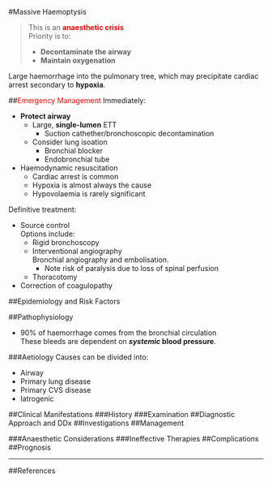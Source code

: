 #Massive Haemoptysis

> This is an <span style="color:red">**anaesthetic crisis**</span>  
> Priority is to:
>* **Decontaminate the airway**
>* **Maintain oxygenation**

Large haemorrhage into the pulmonary tree, which may precipitate cardiac arrest secondary to **hypoxia**.

##<span style="color:red">Emergency Management</span>
Immediately:
* **Protect airway**
	* Large, **single-lumen** ETT
		* Suction cathether/bronchoscopic decontamination
	* Consider lung isoation
		* Bronchial blocker
		* Endobronchial tube
* Haemodynamic resuscitation  
	* Cardiac arrest is common
	* Hypoxia is almost always the cause
	* Hypovolaemia is rarely significant

Definitive treatment:
* Source control  
Options include:
	* Rigid bronchoscopy
	* Interventional angiography  
	Bronchial angiography and embolisation.  
		* Note risk of paralysis due to loss of spinal perfusion
	* Thoracotomy
* Correction of coagulopathy




##Epidemiology and Risk Factors

##Pathophysiology
* 90% of haemorrhage comes from the bronchial circulation  
These bleeds are dependent on ***systemic* blood pressure**.

###Aetiology
Causes can be divided into:
* Airway
* Primary lung disease
* Primary CVS disease
* Iatrogenic

##Clinical Manifestations
###History
###Examination
##Diagnostic Approach and DDx
##Investigations
##Management

###Anaesthetic Considerations
###Ineffective Therapies
##Complications
##Prognosis

---
##References
